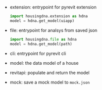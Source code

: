 - extension: entrypoint for pyrevit extension

    ```python
    import housingdna.extension as hdna
    model = hdna.get_model(uiapp)
    ```

- file: entrypoint for analsys from saved json

    ```python
    import housingdna.file as hdna
    model = hdna.get_model(path)
    ```

- cli: entrypoint for pyrevit cli
- model: the data model of a house
- revitapi: populate and return the model
- mock: save a mock model to `mock.json`